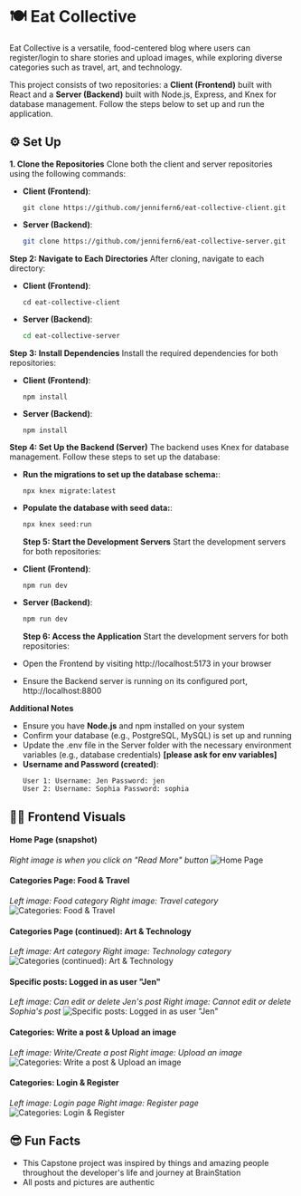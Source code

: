 # 🍽️ Eat Collective

Eat Collective is a versatile, food-centered blog where users can register/login to share stories and upload images, while exploring diverse categories such as travel, art, and technology.

This project consists of two repositories: a **Client (Frontend)** built with React and a **Server (Backend)** built with Node.js, Express, and Knex for database management. Follow the steps below to set up and run the application.

## ⚙️ Set Up

**1. Clone the Repositories**
Clone both the client and server repositories using the following commands:

- **Client (Frontend)**:

  ```
  git clone https://github.com/jennifern6/eat-collective-client.git
  ```

- **Server (Backend)**:
  ```bash
  git clone https://github.com/jennifern6/eat-collective-server.git
  ```

**Step 2: Navigate to Each Directories**
After cloning, navigate to each directory:

- **Client (Frontend)**:

  ```
  cd eat-collective-client
  ```

- **Server (Backend)**:
  ```bash
  cd eat-collective-server
  ```

**Step 3: Install Dependencies**
Install the required dependencies for both repositories:

- **Client (Frontend)**:

  ```
  npm install
  ```

- **Server (Backend)**:
  ```bash
  npm install
  ```

**Step 4: Set Up the Backend (Server)**
The backend uses Knex for database management. Follow these steps to set up the database:

- **Run the migrations to set up the database schema:**:

  ```
  npx knex migrate:latest
  ```

- **Populate the database with seed data:**:
  ```bash
  npx knex seed:run
  ```
  **Step 5: Start the Development Servers**
  Start the development servers for both repositories:
- **Client (Frontend)**:

  ```
  npm run dev
  ```

- **Server (Backend)**:
  ```bash
  npm run dev
  ```
  **Step 6: Access the Application**
  Start the development servers for both repositories:
- Open the Frontend by visiting http://localhost:5173 in your browser
- Ensure the Backend server is running on its configured port, http://localhost:8800

**Additional Notes**

- Ensure you have **Node.js** and npm installed on your system
- Confirm your database (e.g., PostgreSQL, MySQL) is set up and running
- Update the .env file in the Server folder with the necessary environment variables (e.g., database credentials) **[please ask for env variables]**
- **Username and Password (created)**:
  ```
  User 1: Username: Jen Password: jen
  User 2: Username: Sophia Password: sophia
  ```

## 👀✨ Frontend Visuals

#### Home Page (snapshot)

_Right image is when you click on "Read More" button_
![Home Page](src/assets/images/1homepage.png)

#### Categories Page: Food & Travel

_Left image: Food category
Right image: Travel category_
![Categories: Food & Travel](src/assets/images/2categoriesfoodandtravel.png)

#### Categories Page (continued): Art & Technology

_Left image: Art category
Right image: Technology category_
![Categories (continued): Art & Technology](src/assets/images/3categoriesartandtechnology.png)

#### Specific posts: Logged in as user "Jen"

_Left image: Can edit or delete Jen's post
Right image: Cannot edit or delete Sophia's post_
![Specific posts: Logged in as user "Jen"](src/assets/images/4specificpostsloggedinasjen.png)

#### Categories: Write a post & Upload an image

_Left image: Write/Create a post
Right image: Upload an image_
![Categories: Write a post & Upload an image](src/assets/images/5writeapost.png)

#### Categories: Login & Register

_Left image: Login page
Right image: Register page_
![Categories: Login & Register](src/assets/images/6loginandregister.png)

## 😎 Fun Facts

- This Capstone project was inspired by things and amazing people throughout the developer's life and journey at BrainStation
- All posts and pictures are authentic
